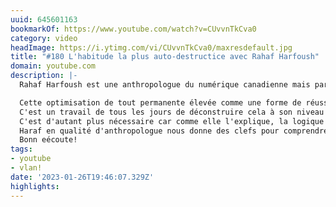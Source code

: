 ```yaml
---
uuid: 645601163
bookmarkOf: https://www.youtube.com/watch?v=CUvvnTkCva0
category: video
headImage: https://i.ytimg.com/vi/CUvvnTkCva0/maxresdefault.jpg
title: "#180 L'habitude la plus auto-destructice avec Rahaf Harfoush"
domain: youtube.com
description: |-
  Rahaf Harfoush est une anthropologue du numérique canadienne mais par chance elle parle parfaitement français. Avec elle nous abordons la plus mauvaise habitude que beaucoup d'entres nous ont pris par pression sociale; l'optimisation de tout et l'hyper productivité de soi. Elle a eu l'occasion d'expérimenter le burn -out mais elle a voulu comprendre comment elle en était arrivée là. Cela a donné un livre: surbooké!

  Cette optimisation de tout permanente élevée comme une forme de réussite, je la critique de tout mon coeur même si je suis pris dans la même vague que tout le monde bien sur.
  C'est un travail de tous les jours de déconstruire cela à son niveau individuel car nous sommes dans cette croyance.
  C'est d'autant plus nécessaire car comme elle l'explique, la logique de productivité qui était valable dans les usines ne fonctionnent pas pour les métiers du tertiaire et en réalité ont tendance à casser la créativité qui nous ait également demandé.
  Haraf en qualité d'anthropologue nous donne des clefs pour comprendre comment nous en sommes arrivés là mais aussi et surtout nous donne les clefs pour nous en sortir.
  Bonn eécoute!
tags:
- youtube
- vlan!
date: '2023-01-26T19:46:07.329Z'
highlights: 
---
```



